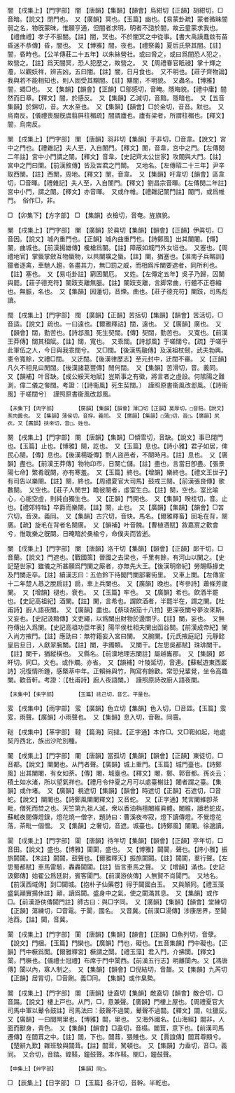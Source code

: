 <!-- { "loadSidebar": true } -->
闇	【戌集上】【門字部】	闇	【唐韻】【集韻】【韻會】烏紺切【正韻】胡紺切，□音暗。【說文】閉門也。　又【廣韻】冥也。【玉篇】幽也。【易蒙卦疏】蒙者微昧闇弱之名，物旣蒙昧，惟願亨通，但闇者求明，明者不諮於闇，故云童蒙求我也。【禮曲禮】孝子不服闇。【註】闇，冥也。不於闇冥之中從事。【書大禹謨蠢兹有苗昏迷不恭傳】昏，闇也。　又【博雅】闇，夜也。【禮祭義】夏后氏祭其闇。【註】闇，昏時也。【公羊傳莊二十五年】以朱絲營社。或曰脅之，或曰爲闇恐人犯之，故營之。【註】爲天闇冥，恐人犯歷之，故營之。　又【周禮春官眂祲】掌十輝之灋，以觀妖祥，辨吉凶，五曰闇。【註】闇，日月食也。　又不明也。【莊子齊物論】我與若不能相知也，則人固受其黮闇。【註】黮闇，不明貌。　又蟲名。【博雅】闇，蜩□也。　又【集韻】【韻會】【正韻】□鄔感切，音晻。隱晦貌。【禮中庸】闇然而日章。【釋文】闇，於感反。　又【集韻】乙減切，音黯。隱暗也。　又【五音集韻】於錦切，音。大水至也。　又【集韻】【韻會】□於金切，音音。默也。　又烏南反。【儀禮喪服旣虞翦屛柱楣疏】闇謂廬也。廬有梁者，所謂柱楣也。【釋文】闇，烏南反。 

闈	【戌集上】【門字部】	闈	【唐韻】羽非切【集韻】于非切，□音韋。【說文】宮中之門也。【禮雜記】夫人至，入自闈門。【釋文】闈，音韋，宮中之門。【左傳閔二年註】宮中小門謂之闈。【釋文】音韋。【史記齊太公世家】攻闈與大門。【註】宮中之門曰闈。【前漢敘傳】皆及旹君之門闈。　又地名。【左傳昭二十三年】尹辛取西闈。【註】西闈，周地。【釋文】闈，音韋。　又【集韻】吁韋切【韻會】區韋切，□音暉。【禮雜記】夫人至，入自闈門。【釋文】劉昌宗音暉。【左傳閔二年註】宮中小門，謂之闈。【釋文】亦音暉。　又或作帷。【禮雜記闈門註】闈門，或爲帷門。　俗作□，非。

□	【卯集下】【方字部】	□	【集韻】衣檢切，音奄。旌旗貌。

闉	【戌集上】【門字部】	闉	【廣韻】於眞切【集韻】【韻會】【正韻】伊眞切，□音因。【說文】城內重門也。【正韻】城內曲重門也。【詩鄭風】出其闉闍。【傳】闉，曲城也。【前漢揚雄傳】欃槍爲闉。【註】障蔽如城門外女垣也。　又塞也。【周禮地官】掌蜃掌斂互物蜃物，以共闉壙之蜃。【註】闉，猶塞也。【淮南子兵略訓】獵者逐禽，車馳人趨，各盡其力，無□罰之威，而相爲斥闉要遮者，同所利也。【註】塞也。　又【易屯卦註】窮困闉厄。　又姓。【左傳定五年】吳子乃歸，囚闉與罷。【莊子德充符】闉跂支離無脤。【註】闉跂支離，言脚常曲，行體不正卷縮也。無脤，名也。　又【集韻】因蓮切，音煙。曲也。【莊子德充符】闉跂，司馬彪讀。

闊	【戌集上】【門字部】	闊	【廣韻】【正韻】苦括切【集韻】【韻會】苦活切，□音适。【說文】疏也。一曰遠也。【爾雅釋詁】闊，遠也。　又【廣韻】廣也。　又【韻會】闊，勤苦也。【詩邶風】死生契闊。【傳】契闊，勤苦也。　又寬也。【前漢王莽傳】闊其租賦。【註】闊，寬也。　又乖闊。【詩邶風】于嗟闊兮。【疏】于嗟乎此軍伍之人，今日與我乖闊兮。　又□闊。【後漢馬融傳】及漢祖杖劒，武夫勃興。憲令寬賒，文禮□闊。　又迂闊。【後漢律歷志】至元封中，迂闊不審。　又【正韻】凡久不相見曰閒闊。【後漢諸葛豐傳】閒何闊。　又【集韻】苦滑切，音。義同。　又【韻補】叶音缺。【成公綏天地賦】豈斯事之有徵，將言者之虛設。何隂陽之難測，偉二儀之奓闊。考證：〔【詩衞風】死生契闊。〕　謹照原書衞風改邶風。〔【詩衞風】于嗟闊兮〕　謹照原書衞風改邶風。 

	【未集下】【肉字部】		【廣韻】【集韻】【韻會】薄口切【正韻】莫厚切，□音餢。【說文】豕肉醬也。　又【集韻】蒲侯切，音捊。義同。　又【廣韻】【集韻】□蒲□切，音□。【廣韻】尻衣。又【廣韻】扶來切，音□。姓也。

闋	【戌集上】【門字部】	闋	【唐韻】【集韻】□傾雪切，音缺。【說文】事已閉門也。【玉篇】止也。【博雅】闋，訖也。　又【玉篇】息也。【詩小雅】君子如居，俾民心闋。【傳】息也。【後漢楊璇傳】剽人盜邑者，不闋時月。【註】息也。　又【廣韻】盡也。【前漢王莽傳】物物卬市，日闋亡儲。【註】盡也，言當日卽盡。【張景陽七命】繁肴旣闋，亦有寒羞。　又【玉篇】終也。【增韻】樂終也。【禮文王世子】有司告以樂闋。【註】闋，終也。【周禮夏官大司馬】鼓戒三闋。【前漢張良傳】歌數闋。　又空也。【莊子人閒世】瞻彼闋者，虛室生白。【註】闋，空也。室比喻心，心能空虛，則純白獨生也。　又【正韻】門開也。　又【集韻】暌桂切，音。止也。【禮郊特牲】卒爵而樂闋。【註】闋，止也。　又【廣韻】【集韻】【韻會】□苦穴切，音湀。義同。　又【集韻】古穴切，音玦。馬名。【爾雅釋畜】回毛在背，闋廣。【疏】旋毛在背者名闋廣。　又【韻補】叶音餽。【曹植酒賦】敘嘉賔之歡會兮，惟耽樂之旣闋。日晻暗於桑楡兮，命僕夫而皆逝。

闌	【戌集上】【門字部】	闌	【唐韻】洛干切【集韻】【韻會】【正韻】郞干切，□音蘭。【說文】門遮也。【戰國策】晉國之去梁也，千里有餘，有河山以闌之。【史記楚世家】雖儀之所甚願爲門闌之厮者，亦無先大王。【後漢明帝紀】勞賜縣掾史及門闌走卒。【註】續漢志曰：五伯鈴下待閣門闌部署街里。　又車上闌。【左傳宣十二年楚人惎之脫扃註】扃，車上兵闌也。　又【廣韻】晚也。【岑參詩】蕭條芳歲闌。　又【增韻】褪也，衰也。　又【玉篇】牢也。　又【廣韻】希也。飮酒半罷也。【史記高祖紀】酒闌。【註】闌，言希也。謂飮酒者，半罷半在，謂之闌。【杜甫詩】廚人語夜闌。　又【廣韻】盡也。【蔡琰胡笳十八拍】更深夜闌兮夢汝來斯。　又妄也。【史記汲黯傳】文吏繩，以爲闌出財物於邊關乎。【註】闌，妄也。　又無符傳出入爲闌。【史記高祖功臣年表】陽平侯杜相夫闌出函谷關。【前漢成帝紀】闌入尚方掖門。【註】應劭曰：無符籍妄入宮曰闌。　又腕闌。【元氏掖庭記】元靜懿皇后旦日，人獻翠腕闌。【註】闌，手鐲類。　又闌干。【左思吳都賦】珠琲闌干。【註】闌干，猶縱橫也。　又縣名。【前漢地理志闌註】屬越巂郡。　又【集韻】郞旰切。同□。文也。或作斕。亦省。　又【韻補】叶陵延切，音連。【蘇軾遊東西巖詩】况復情所鍾，感槩萃中年。正賴絲與竹，陶寫有餘歡。常恐兒輩覺，坐令高趣闌。歡音軒。考證：〔【杜甫詩】廚人夜語闌。〕　謹照原詩改廚人語夜闌。 

	【未集中】【耒字部】		【玉篇】祛己切，音乞。平量也。

雭	【戌集中】【雨字部】	雭	【廣韻】色立切【集韻】色入切，□音歰。【玉篇】雭雭，雨聲。【廣韻】小雨聲也。　又【集韻】息入切，音靸。同霫。

鞑	【戌集中】【革字部】	韃	【篇海】同撻。【正字通】本作□。又□靼如起，地處契丹西北，族出沙陀別種。

闍	【戌集上】【門字部】	闍	【唐韻】當孤切【集韻】【韻會】【正韻】東徒切，□音都。【說文】闉闍也。从門者聲。【廣韻】城上重門。【玉篇】城門臺也。【詩鄭風】出其闉闍，有女如荼。【傳】闍，城臺也。【釋文】闍，鄭、郭音都。孫炎云：積土如水渚，所以望氣祥也。【禮月令仲夏之月可以處臺榭註】闍者謂之臺。【集韻】或作堵。　又【廣韻】視遮切【集韻】【韻會】時遮切【正韻】石遮切，□音蛇。【說文】闉闍也。【詩鄭風闉闍釋文】又音蛇。　又【正字通】梵言闍維卽茶毗，僧死而焚之也。天竺第九祖人滅，衆以香油栴檀闍維眞體。闍維，讀若蛇皮。蘇軾夜閱傳燈錄，燈花燒一僧字，題詩曰：曹溪夜岑寂，燈下讀傳燈。不覺燈花落，茶毗一個僧。　又【集韻】之奢切，音遮。城臺也。【詩鄭風】闉闍。徐邈讀。

闐	【戌集上】【門字部】	闐	【唐韻】待年切【集韻】【韻會】【正韻】亭年切，□音田。【說文】盛也。【博雅】闐闐，盛也。　又【博雅】闐闐，聲也。【詩小雅】振旅闐闐。【朱註】闐闐，鼓聲也。【爾雅釋天】振旅闐闐。【註】闐闐，羣行聲。【左思蜀都賦】車馬雷駭，轟轟闐闐。【註】皆言車馬之聲。　又【增韻】滿也。【史記汲鄭傳】始翟公爲廷尉，賓客闐門。【前漢游俠傳】人無賢不肖闐門。　又地名。【前漢西域傳】到□闐城。【抱朴子仙藥卷】得于闐國白玉。　又與顛同。【禮玉藻盛氣顚實揚休註】顚，讀爲闐。盛身中之氣，使之闐滿其息。　又【集韻】或作□。【前漢游俠傳闐門註】師古曰：與□字同。　又【廣韻】【集韻】【韻會】堂練切【正韻】蕩練切，□音電。于闐，國名。　又音冀。【前漢□湯傳】涉康居界，至闐池西。【註】闐，音冀。

闑	【戌集上】【門字部】	闑	【唐韻】【集韻】【韻會】【正韻】□魚列切，音孽。【說文】門梱。【玉篇】門欒也。【廣韻】門也，礙也。【五音集韻】門中礙也。【正韻】門中橛爲闑。【爾雅釋宮】橛謂之闑。【禮玉藻】君入門，介拂闑。【釋文】闑，門橛也。【儀禮士冠禮】布席于門中闑西。【前漢五行志】明離闑內。又【馮唐傳】闑以內，寡人制之。　又【集韻】【韻會】□倪結切，音齧。又【集韻】九芮切【正韻】居胃切，□音劂。義□同。　【集韻】或作臬槷。

闒	【戌集上】【門字部】	闒	【唐韻】徒盍切【集韻】敵盍切【韻會】敵合切，□音蹋。【說文】樓上戸也。从門，□，意兼聲。【廣韻】門樓上屋也。【周禮夏官大司馬中軍以鼙令鼓註】司馬法曰：鼓聲不過閶，鼙聲不過闒。【釋文】闒，吐獵反。　又【廣韻】一曰閭閈里也。【博雅】闒，里也。　又海外國名。【山海經】闒非，人面而獸身，靑色。　又【集韻】【韻會】□盍切，音榻。闒茸，意下也。【前漢司馬遷傳】在闒茸之中。【註】闒，下也。闒茸，猥賤也。又【賈誼傳】闒茸尊顯兮。【楚辭九歎】雜班駮與闒茸。【註】闒茸，駑頓也。　又【集韻】力盍切，音□。義同。　又合切，音錔。鏜鞳，鐘鼓聲。本作鞳。闛□，鐘鼓聲。

	【申集上】【艸字部】		【集韻】同□。

□	【辰集上】【日字部】	□	【玉篇】各汗切，音幹。半乾也。


